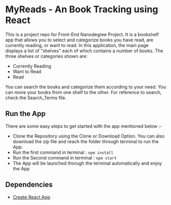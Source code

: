 # MyReads - An Book Tracking using React

This is a project repo for Front-End Nanodegree Project. It is a bookshelf app that allows you to select and categorize books you have read, are currently reading, or want to read. In this application, the main page displays a list of "shelves" each of which contains a number of books. The three shelves or categories shown are:

* Currently Reading
* Want to Read
* Read

You can search the books and categorize them according to your need. You can move your books from one shelf to the other.
For reference to search, check the Search_Terms file.

## Run the App

There are some easy steps to get started with the app mentioned below :-

* Clone the Repository using the Clone or Download Option. You can also download the zip file and reach the folder through terminal to run the App.
* Run the first command in terminal : <code>npm install</code>
* Run the Second command in terminal : <code>npm start</code>
* The App will be launched thorugh the terminal automatically and enjoy the App

## Dependencies

* [Create React App](https://github.com/facebookincubator/create-react-app)
